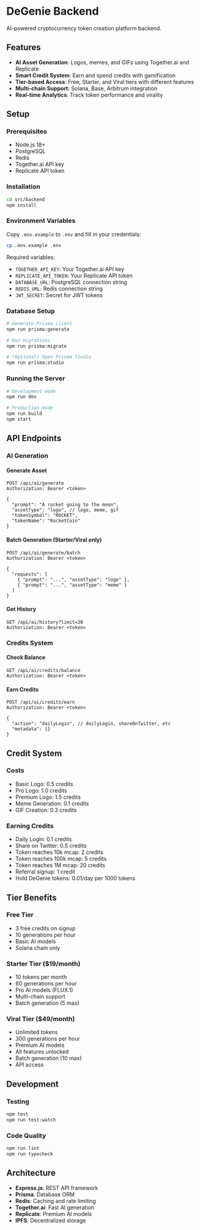 # DeGenie Backend

AI-powered cryptocurrency token creation platform backend.

## Features

- **AI Asset Generation**: Logos, memes, and GIFs using Together.ai and Replicate
- **Smart Credit System**: Earn and spend credits with gamification
- **Tier-based Access**: Free, Starter, and Viral tiers with different features
- **Multi-chain Support**: Solana, Base, Arbitrum integration
- **Real-time Analytics**: Track token performance and virality

## Setup

### Prerequisites

- Node.js 18+
- PostgreSQL
- Redis
- Together.ai API key
- Replicate API token

### Installation

```bash
cd src/backend
npm install
```

### Environment Variables

Copy `.env.example` to `.env` and fill in your credentials:

```bash
cp .env.example .env
```

Required variables:
- `TOGETHER_API_KEY`: Your Together.ai API key
- `REPLICATE_API_TOKEN`: Your Replicate API token
- `DATABASE_URL`: PostgreSQL connection string
- `REDIS_URL`: Redis connection string
- `JWT_SECRET`: Secret for JWT tokens

### Database Setup

```bash
# Generate Prisma client
npm run prisma:generate

# Run migrations
npm run prisma:migrate

# (Optional) Open Prisma Studio
npm run prisma:studio
```

### Running the Server

```bash
# Development mode
npm run dev

# Production mode
npm run build
npm start
```

## API Endpoints

### AI Generation

#### Generate Asset
```http
POST /api/ai/generate
Authorization: Bearer <token>

{
  "prompt": "A rocket going to the moon",
  "assetType": "logo", // logo, meme, gif
  "tokenSymbol": "ROCKET",
  "tokenName": "RocketCoin"
}
```

#### Batch Generation (Starter/Viral only)
```http
POST /api/ai/generate/batch
Authorization: Bearer <token>

{
  "requests": [
    { "prompt": "...", "assetType": "logo" },
    { "prompt": "...", "assetType": "meme" }
  ]
}
```

#### Get History
```http
GET /api/ai/history?limit=20
Authorization: Bearer <token>
```

### Credits System

#### Check Balance
```http
GET /api/ai/credits/balance
Authorization: Bearer <token>
```

#### Earn Credits
```http
POST /api/ai/credits/earn
Authorization: Bearer <token>

{
  "action": "dailyLogin", // dailyLogin, shareOnTwitter, etc
  "metadata": {}
}
```

## Credit System

### Costs
- Basic Logo: 0.5 credits
- Pro Logo: 1.0 credits
- Premium Logo: 1.5 credits
- Meme Generation: 0.1 credits
- GIF Creation: 0.3 credits

### Earning Credits
- Daily Login: 0.1 credits
- Share on Twitter: 0.5 credits
- Token reaches 10k mcap: 2 credits
- Token reaches 100k mcap: 5 credits
- Token reaches 1M mcap: 20 credits
- Referral signup: 1 credit
- Hold DeGenie tokens: 0.01/day per 1000 tokens

## Tier Benefits

### Free Tier
- 3 free credits on signup
- 10 generations per hour
- Basic AI models
- Solana chain only

### Starter Tier ($19/month)
- 10 tokens per month
- 60 generations per hour
- Pro AI models (FLUX.1)
- Multi-chain support
- Batch generation (5 max)

### Viral Tier ($49/month)
- Unlimited tokens
- 300 generations per hour
- Premium AI models
- All features unlocked
- Batch generation (10 max)
- API access

## Development

### Testing
```bash
npm test
npm run test:watch
```

### Code Quality
```bash
npm run lint
npm run typecheck
```

## Architecture

- **Express.js**: REST API framework
- **Prisma**: Database ORM
- **Redis**: Caching and rate limiting
- **Together.ai**: Fast AI generation
- **Replicate**: Premium AI models
- **IPFS**: Decentralized storage
